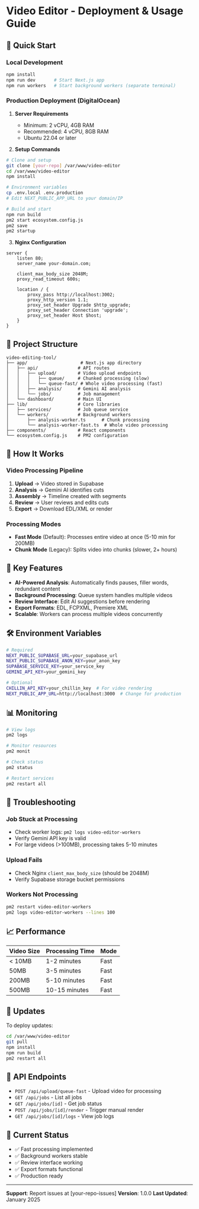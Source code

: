 # Video Editor - Deployment & Usage Guide

## 🚀 Quick Start

### Local Development
```bash
npm install
npm run dev       # Start Next.js app
npm run workers   # Start background workers (separate terminal)
```

### Production Deployment (DigitalOcean)

1. **Server Requirements**
   - Minimum: 2 vCPU, 4GB RAM
   - Recommended: 4 vCPU, 8GB RAM
   - Ubuntu 22.04 or later

2. **Setup Commands**
```bash
# Clone and setup
git clone [your-repo] /var/www/video-editor
cd /var/www/video-editor
npm install

# Environment variables
cp .env.local .env.production
# Edit NEXT_PUBLIC_APP_URL to your domain/IP

# Build and start
npm run build
pm2 start ecosystem.config.js
pm2 save
pm2 startup
```

3. **Nginx Configuration**
```nginx
server {
    listen 80;
    server_name your-domain.com;
    
    client_max_body_size 2048M;
    proxy_read_timeout 600s;
    
    location / {
        proxy_pass http://localhost:3002;
        proxy_http_version 1.1;
        proxy_set_header Upgrade $http_upgrade;
        proxy_set_header Connection 'upgrade';
        proxy_set_header Host $host;
    }
}
```

## 📁 Project Structure

```
video-editing-tool/
├── app/                    # Next.js app directory
│   ├── api/               # API routes
│   │   ├── upload/        # Video upload endpoints
│   │   │   ├── queue/     # Chunked processing (slow)
│   │   │   └── queue-fast/ # Whole video processing (fast)
│   │   ├── analysis/      # Gemini AI analysis
│   │   └── jobs/          # Job management
│   └── dashboard/         # Main UI
├── lib/                   # Core libraries
│   ├── services/          # Job queue service
│   └── workers/           # Background workers
│       ├── analysis-worker.ts      # Chunk processing
│       └── analysis-worker-fast.ts  # Whole video processing
├── components/            # React components
└── ecosystem.config.js    # PM2 configuration
```

## 🎥 How It Works

### Video Processing Pipeline
1. **Upload** → Video stored in Supabase
2. **Analysis** → Gemini AI identifies cuts
3. **Assembly** → Timeline created with segments
4. **Review** → User reviews and edits cuts
5. **Export** → Download EDL/XML or render

### Processing Modes
- **Fast Mode** (Default): Processes entire video at once (5-10 min for 200MB)
- **Chunk Mode** (Legacy): Splits video into chunks (slower, 2+ hours)

## 🔧 Key Features

- **AI-Powered Analysis**: Automatically finds pauses, filler words, redundant content
- **Background Processing**: Queue system handles multiple videos
- **Review Interface**: Edit AI suggestions before rendering
- **Export Formats**: EDL, FCPXML, Premiere XML
- **Scalable**: Workers can process multiple videos concurrently

## 🛠️ Environment Variables

```bash
# Required
NEXT_PUBLIC_SUPABASE_URL=your_supabase_url
NEXT_PUBLIC_SUPABASE_ANON_KEY=your_anon_key
SUPABASE_SERVICE_KEY=your_service_key
GEMINI_API_KEY=your_gemini_key

# Optional
CHILLIN_API_KEY=your_chillin_key  # For video rendering
NEXT_PUBLIC_APP_URL=http://localhost:3000  # Change for production
```

## 📊 Monitoring

```bash
# View logs
pm2 logs

# Monitor resources
pm2 monit

# Check status
pm2 status

# Restart services
pm2 restart all
```

## 🐛 Troubleshooting

### Job Stuck at Processing
- Check worker logs: `pm2 logs video-editor-workers`
- Verify Gemini API key is valid
- For large videos (>100MB), processing takes 5-10 minutes

### Upload Fails
- Check Nginx `client_max_body_size` (should be 2048M)
- Verify Supabase storage bucket permissions

### Workers Not Processing
```bash
pm2 restart video-editor-workers
pm2 logs video-editor-workers --lines 100
```

## 📈 Performance

| Video Size | Processing Time | Mode |
|------------|----------------|------|
| < 10MB     | 1-2 minutes    | Fast |
| 50MB       | 3-5 minutes    | Fast |
| 200MB      | 5-10 minutes   | Fast |
| 500MB      | 10-15 minutes  | Fast |

## 🔄 Updates

To deploy updates:
```bash
cd /var/www/video-editor
git pull
npm install
npm run build
pm2 restart all
```

## 📝 API Endpoints

- `POST /api/upload/queue-fast` - Upload video for processing
- `GET /api/jobs` - List all jobs
- `GET /api/jobs/[id]` - Get job status
- `POST /api/jobs/[id]/render` - Trigger manual render
- `GET /api/jobs/[id]/logs` - View job logs

## 🎯 Current Status

- ✅ Fast processing implemented
- ✅ Background workers stable
- ✅ Review interface working
- ✅ Export formats functional
- ✅ Production ready

---

**Support**: Report issues at [your-repo-issues]
**Version**: 1.0.0
**Last Updated**: January 2025